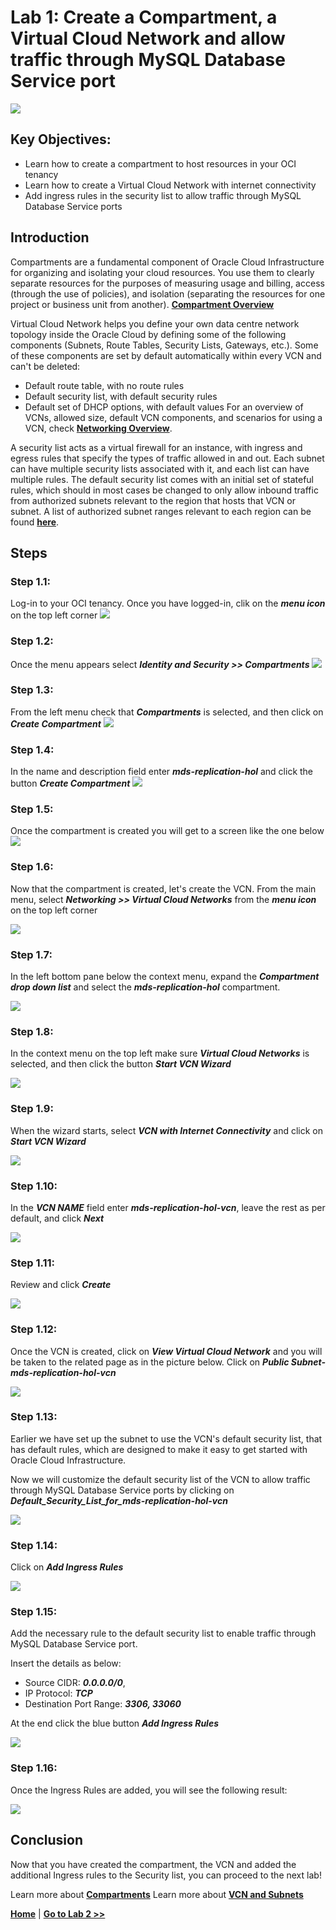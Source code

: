# Lab 1: Create a Compartment, a Virtual Cloud Network and allow traffic through MySQL Database Service port

![](images/Lab1-0.png)

## Key Objectives:

- Learn how to create a compartment to host resources in your OCI tenancy
- Learn how to create a Virtual Cloud Network with internet connectivity
- Add ingress rules in the security list to allow traffic through MySQL Database Service ports

## Introduction

Compartments are a fundamental component of Oracle Cloud Infrastructure for organizing and isolating your cloud resources. You use them to clearly separate resources for the purposes of measuring usage and billing, access (through the use of policies), and isolation (separating the resources for one project or business unit from another). 
**[Compartment Overview](https://docs.oracle.com/en-us/iaas/Content/GSG/Concepts/settinguptenancy.htm#Understa)**


Virtual Cloud Network helps you define your own data centre network topology inside the Oracle Cloud by defining some of the following components (Subnets, Route Tables, Security Lists, Gateways, etc.). Some of these components are set by default automatically within every VCN and can't be deleted:
-	Default route table, with no route rules
-	Default security list, with default security rules
-	Default set of DHCP options, with default values
For an overview of VCNs, allowed size, default VCN components, and scenarios for using a VCN, check **[Networking Overview](https://docs.oracle.com/en-us/iaas/Content/Network/Concepts/overview.htm#network_landing)**.

A security list acts as a virtual firewall for an instance, with ingress and egress rules that specify the types of traffic allowed in and out. Each subnet can have multiple security lists associated with it, and each list can have multiple rules. The default security list comes with an initial set of stateful rules, which should in most cases be changed to only allow inbound traffic from authorized subnets relevant to the region that hosts that VCN or subnet. A list of authorized subnet ranges relevant to each region can be found **[here](https://docs.cloud.oracle.com/iaas/tools/public_ip_ranges.json)**.


## Steps

### **Step 1.1:**
  Log-in to your OCI tenancy. Once you have logged-in, clik on the _**menu icon**_ on the top left corner 
![](images/Lab1-1.png)

### **Step 1.2:**
  Once the menu appears select _**Identity and Security >> Compartments**_
![](images/Lab1-2.png)

### **Step 1.3:**
  From the left menu check that _**Compartments**_ is selected, and then click on _**Create Compartment**_
![](images/Lab1-3.png)

### **Step 1.4:**
  In the name and description field enter _**mds-replication-hol**_ and click the button _**Create Compartment**_
![](images/Lab1-4.png)

### **Step 1.5:**
  Once the compartment is created you will get to a screen like the one below
![](images/Lab1-5.png)

### **Step 1.6:**
  Now that the compartment is created, let's create the VCN.
  From the main menu, select _**Networking >> Virtual Cloud Networks**_ from the _**menu icon**_ on the top left corner

![](images/Lab1-6.png)

### **Step 1.7:**
  In the left bottom pane below the context menu, expand the _**Compartment drop down list**_ and select the _**mds-replication-hol**_ compartment.

![](images/Lab1-7.png)

### **Step 1.8:**
  In the context menu on the top left make sure _**Virtual Cloud Networks**_ is selected, and then click the button _**Start VCN Wizard**_

![](images/Lab1-8.png)

### **Step 1.9:**
  When the wizard starts, select _**VCN with Internet Connectivity**_ and click on _**Start VCN Wizard**_

![](images/Lab1-9.png)

### **Step 1.10:**
  In the _**VCN NAME**_ field enter _**mds-replication-hol-vcn**_, leave the rest as per default, and click _**Next**_

![](images/Lab1-10.png)

### **Step 1.11:**
   Review and click _**Create**_

![](images/Lab1-11.png)

### **Step 1.12:**
  Once the VCN is created, click on  _**View Virtual Cloud Network**_ and you will be taken to the related page as in the picture below. Click on _**Public Subnet-mds-replication-hol-vcn**_

![](images/Lab1-12.png)

### **Step 1.13:**
 Earlier we have set up the subnet to use the VCN's default security list, that has default rules, which are designed to make it easy to get started with Oracle Cloud Infrastructure. 

 Now we will customize the default security list of the VCN to allow traffic through MySQL Database Service ports by clicking on  _**Default_Security_List_for_mds-replication-hol-vcn**_

![](images/Lab1-13.png)

### **Step 1.14:**
  Click on _**Add Ingress Rules**_

![](images/Lab1-14.png)

### **Step 1.15:**
 Add the necessary rule to the default security list to enable traffic through MySQL Database Service port. 

Insert the details as below:
- Source CIDR:  _**0.0.0.0/0**_,
- IP Protocol: _**TCP**_
- Destination Port Range: _**3306, 33060**_

At the end click the blue button _**Add Ingress Rules**_

![](images/Lab1-15.png)

### **Step 1.16:**
  Once the Ingress Rules are added, you will see the following result:

![](images/Lab1-16.png)

## Conclusion

Now that you have created the compartment, the VCN and added the additional Ingress rules to the Security list, you can proceed to the next lab!

Learn more about **[Compartments](https://docs.oracle.com/en-us/iaas/Content/GSG/Concepts/settinguptenancy.htm#Understa)**
Learn more about **[VCN and Subnets](https://docs.oracle.com/en-us/iaas/Content/Network/Tasks/managingVCNs_topic-Overview_of_VCNs_and_Subnets.htm)**

**[Home](README.md)** | **[Go to Lab 2 >>](../Lab2/README.md)**


